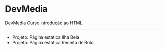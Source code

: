 # DevMedia
DevMedia Curso Introdução ao HTML

---

- Projeto: Página estática Ilha Bela
- Projeto: Página estática Receita de Bolo